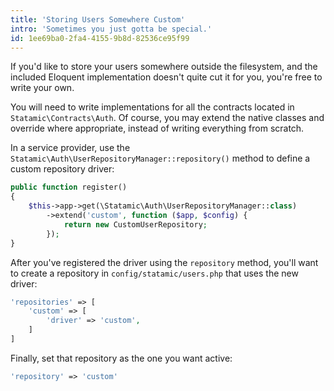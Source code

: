 ```yaml
---
title: 'Storing Users Somewhere Custom'
intro: 'Sometimes you just gotta be special.'
id: 1ee69ba0-2fa4-4155-9b8d-82536ce95f99
---
```

If you'd like to store your users somewhere outside the filesystem, and the included Eloquent implementation doesn't quite cut it for you,
you're free to write your own.

You will need to write implementations for all the contracts located in `Statamic\Contracts\Auth`. Of course, you may extend the native classes and override where appropriate, instead of writing everything from scratch.

In a service provider, use the `Statamic\Auth\UserRepositoryManager::repository()` method to define a custom repository driver:

``` php
public function register()
{
    $this->app->get(\Statamic\Auth\UserRepositoryManager::class)
        ->extend('custom', function ($app, $config) {
            return new CustomUserRepository;
        });
}
```

After you've registered the driver using the `repository` method, you'll want to create a repository in `config/statamic/users.php` that uses the new driver:

``` php
'repositories' => [
    'custom' => [
        'driver' => 'custom',
    ]
]
```

Finally, set that repository as the one you want active:

``` php
'repository' => 'custom'
```
